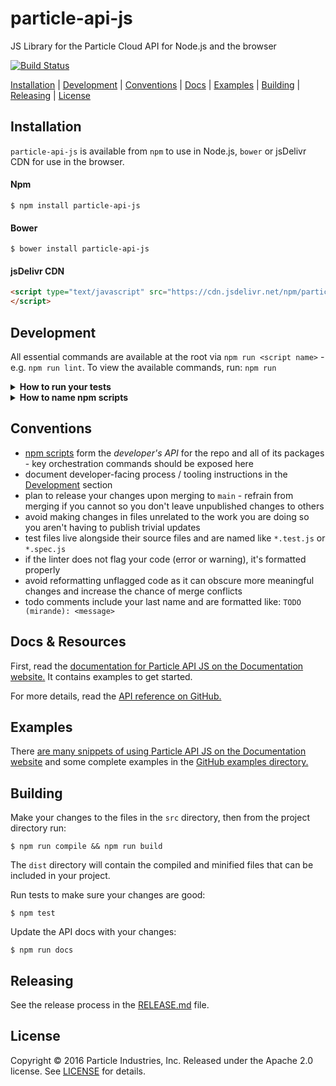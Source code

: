 # particle-api-js
JS Library for the Particle Cloud API for Node.js and the browser

[![Build Status](https://circleci.com/gh/particle-iot/particle-api-js.svg?style=shield)](https://app.circleci.com/pipelines/github/particle-iot/particle-api-js)

[Installation](#installation) | [Development](#development)  | [Conventions](#conventions) | [Docs](#docs--resources) | [Examples](#examples) | [Building](#building) | [Releasing](#releasing) | [License](#license)

## Installation

`particle-api-js` is available from `npm` to use in Node.js, `bower` or jsDelivr CDN for use in the browser.

#### Npm
```
$ npm install particle-api-js
```

#### Bower
```
$ bower install particle-api-js
```

#### jsDelivr CDN
```html
<script type="text/javascript" src="https://cdn.jsdelivr.net/npm/particle-api-js@8/dist/particle.min.js">
</script>
```

## Development


All essential commands are available at the root via `npm run <script name>` - e.g. `npm run lint`. To view the available commands, run: `npm run`

<details id="develop-run-tests">
<summary><b>How to run your tests</b></summary>
<p>

Some of the tests depend on a real HTTP api backend and a valid access token. Be sure to set relevant environment variables to avoid test failures. You can prefix commands test commands like this `PARTICLE_API_BASE_URL=foo PARTICLE_API_TOKEN=bar npm test`

`npm test` runs the tests.

`npm run coverage` shows code coverage 

`npm run test:browser` runs browser tests with [karma](https://karma-runner.github.io/latest/index.html) (make sure you have the [Firefox launcher](https://npmjs.org/browse/keyword/karma-launcher) installed.

`npm run test:ci` runs tests in the exact same way CI system does

</p>
</details>


<details id="develop-npm-scripts">
<summary><b>How to name npm scripts</b></summary>
<p>

npm scripts are the primary means of executing programmatic tasks (e.g. tests, linting, releasing, etc) within the repo. to view available scripts, run `npm run`.

when creating a new script, be sure it does not already exist and use the following naming convention:

`<category>:[<subcategory>]:[<action>]`

our standard categories include: `test`, `lint`, `build`, `clean`, `docs`, `package`, `dependencies`, and `release`. top-level scripts - e.g. `npm run clean` - will typically run all of its subcategories (e.g. `npm run clean:dist && npm run clean:tmp`).

`npm` itself includes special handling for `test` and `start` (doc: [1](https://docs.npmjs.com/cli/v6/commands/npm-test), [2](https://docs.npmjs.com/cli/v6/commands/npm-start)) amongst other [lifecycle scripts](https://docs.npmjs.com/cli/v7/using-npm/scripts#life-cycle-scripts) - use these to expose key testing and start-up commands.

sometimes your new script will be very similar to an existing script. in those cases, try to extend the existing script before adding another one.

</p>
</details>

## Conventions

* [npm scripts](https://docs.npmjs.com/misc/scripts) form the _developer's API_ for the repo and all of its packages - key orchestration commands should be exposed here
* document developer-facing process / tooling instructions in the [Development](#development) section
* plan to release your changes upon merging to `main` - refrain from merging if you cannot so you don't leave unpublished changes to others
* avoid making changes in files unrelated to the work you are doing so you aren't having to publish trivial updates
* test files live alongside their source files and are named like `*.test.js` or `*.spec.js`
* if the linter does not flag your code (error or warning), it's formatted properly
* avoid reformatting unflagged code as it can obscure more meaningful changes and increase the chance of merge conflicts
* todo comments include your last name and are formatted like: `TODO (mirande): <message>`
  

## Docs & Resources

First, read the [documentation for Particle API JS on the Documentation website.][docs-website] It contains examples to get started.

For more details, read the [API reference on GitHub.](docs/api.md)

## Examples

There [are many snippets of using Particle API JS on the Documentation website][docs-website] and some complete examples in the [GitHub examples directory.](/examples)

## Building

Make your changes to the files in the `src` directory, then from the project directory run:

```
$ npm run compile && npm run build
```

The `dist` directory will contain the compiled and minified files that can be included in your project.

Run tests to make sure your changes are good:

```
$ npm test
```

Update the API docs with your changes:

```
$ npm run docs
```

## Releasing

See the release process in the [RELEASE.md](RELEASE.md) file.

## License

Copyright &copy; 2016 Particle Industries, Inc. Released under the Apache 2.0 license. See [LICENSE](/LICENSE) for details.

[docs-website]: https://docs.particle.io/reference/javascript/
